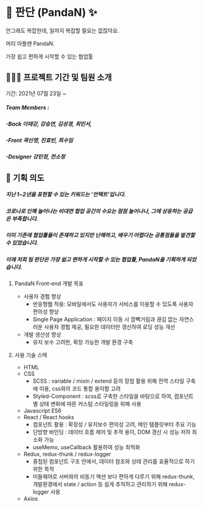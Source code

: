 # 🐼 판단 (PandaN) ✨

안그래도 복잡한데,
일까지 복잡할 필요는 없잖아요.

머리 아플땐 PandaN.

가장 쉽고 편하게 시작할 수 있는 협업툴

## 👨‍👧‍👧 프로젝트 기간 및 팀원 소개

기간: 2021년 07월 23일 ~

##### Team Members :

##### -Back 이태강, 강승연, 김성경, 최민서,

##### -Front 곽신영, 진효빈, 최수임

##### -Designer 강민정, 전소정

## 🌱 기획 의도

##### 지난 1~2년을 표현할 수 있는 키워드는 '언택트'입니다.

##### 코로나로 인해 늘어나는 비대면 협업 공간의 수요는 점점 늘어나나, 그에 상응하는 공급은 부족합니다.

##### 이미 기존에 협업툴들이 존재하고 있지만 난해하고, 배우기 어렵다는 공통점들을 발견할 수 있었습니다.

##### 이에 저희 팀 판단은 가장 쉽고 편하게 시작할 수 있는 협업툴, PandaN을 기획하게 되었습니다.

1. PandaN Front-end 개발 목표

   - 사용자 경험 향상
     - 반응형웹 적용: 모바일에서도 사용자가 서비스를 이용할 수 있도록 사용자 편의성 향상
     - Single Page Application : 페이지 이동 시 깜빡거림과 끊김 없는 자연스러운 사용자 경험 제공, 필요한 데이터만 갱신하여 로딩 성능 개선
   - 개발 생산성 향상
     - 유지 보수 고려한, 확장 가능한 개발 환경 구축

2. 사용 기술 스택
   - HTML
   - CSS
     - SCSS : variable / mixin / extend 등의 장점 활용 위해 전역 스타일 구축에 이용, css와의 코드 통합 용이함 고려
     - Styled-Component : scss로 구축한 스타일을 바탕으로 하여, 컴포넌트 별 상태 변화에 따른 커스텀 스타일링을 위해 사용
   - Javascript ES6
   - React / React hooks
     - 컴포넌트 활용 : 확장성 / 유지보수 편의성 고려, 메인 템플릿부터 주요 기능
     - 단방향 바인딩 : 데이터 흐름 제어 및 추적 용이, DOM 갱신 시 성능 저하 최소화 가능
     - useMemo, useCallback 활용하여 성능 최적화
   - Redux, redux-thunk / redux-logger
     - 중첩된 컴포넌트 구조 안에서, 데이터 참조와 상태 관리를 효율적으로 하기 위한 목적
     - 미들웨어로 서버와의 비동기 액션 보다 편하게 다루기 위해 redux-thunk, 개발환경에서 state / action 등 쉽게 추적하고 관리하기 위해 redux-logger 사용
   - Axios
